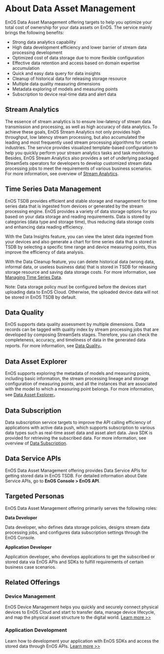 # About Data Asset Management

EnOS Data Asset Management offering targets to help you optimize your total cost of ownership for your data assets on EnOS. The service mainly brings the following benefits:

- Strong data analytics capability
- High data development efficiency and lower barrier of stream data processing development
- Optimized cost of data storage due to more flexible configuration
- Effective data retention and access based on domain expertise accumulation
- Quick and easy data query for data insights
- Cleanup of historical data for releasing storage resource
- Multiple data quality measuring dimensions
- Metadata exploring of models and measuring points
- Subscription to device real-time data and alert data

## Stream Analytics

The essence of stream analytics is to ensure low-latency of stream data transmission and processing, as well as high accuracy of data analytics. To achieve these goals, EnOS Stream Analytics not only provides high throughput, low latency stream processing, but also accumulated the leading and most frequently used stream processing algorithms for certain industries. The service provides visualized template-based configuration to help you quickly perform your stream analytics tasks and task monitoring. Besides, EnOS Stream Analytics also provides a set of underlying packaged StreamSets operators for developers to develop customized stream data processing jobs to meet the requirements of various business scenarios. For more information, see overview of [Stream Analytics](learn/index.html).

## Time Series Data Management

EnOS TSDB provides efficient and stable storage and management for time series data that is ingested from devices or generated by the stream processing engine. EnOS provides a variety of data storage options for you based on your data storage and reading requirements. Data is stored by categories (data type and storage time), thus reducing data storage costs and enhancing data reading efficiency.

With the Data Insights feature, you can view the latest data ingested from your devices and also generate a chart for time series data that is stored in TSDB by selecting a specific time range and device measuring points, thus improve the efficiency of data analysis. 

With the Data Cleanup feature, you can delete historical data (wrong data, informal data, or useless business data) that is stored in TSDB for releasing storage resource and saving data storage costs. For more information, see [Managing Time Series Data](howto/storage/index.html).

Note: Data storage policy must be configured before the devices start uploading data to EnOS Cloud. Otherwise, the uploaded device data will not be stored in EnOS TSDB by default.

## Data Quality

EnOS supports data quality assessment by multiple dimensions. Data records can be tagged with quality index by stream processing jobs that are developed by composing StreamSets stages. Therefore, you can check the completeness, accuracy, and timeliness of data in the generated data reports. For more information, see [Data Quality](learn/data_quality)。

## Data Asset Explorer

EnOS supports exploring the metadata of models and measuring points, including basic information, the stream processing lineage and storage configuration of measuring points, and all the instances that are associated with the model to which a measuring point belongs. For more information, see [Data Asset Explorer](learn/metadata_explorer)。

## Data Subscription

Data subscription service targets to improve the API calling efficiency of applications with active data push, which supports subscription to various data types such as real-time asset data and asset alert data. Java SDK is provided for retrieving the subscribed data. For more information, see overview of [Data Subscription](learn/data_subscription_overview).

## Data Service APIs

EnOS Data Asset Management offering provides Data Service APIs for getting stored data in EnOS TSDB. For  detailed information about Date Service APIs, go to **EnOS Console > EnOS API**.



## Targeted Personas

EnOS Data Asset Management offering primarily serves the following roles:

**Data Developer**

Data developer, who defines data storage policies, designs stream data processing jobs, and configures data subscription settings through the EnOS Console.

**Application Developer**

Application developer, who develops applications to get the subscribed or stored data via EnOS APIs and SDKs to fulfill requirements of certain business case scenarios.



## Related Offerings

### Device Management

EnOS Device Management helps you quickly and securely connect physical devices to EnOS Cloud and start to transfer data, manage device lifecycle, and map the physical asset structure to the digital world. [Learn more >>](https://www.envisioniot.com/docs/device-connection/en/latest/device_management_overview.html)

### Application Development

Learn how to development your application with EnOS SDKs and access the stored data through EnOS APIs. [Learn more >>](https://www.envisioniot.com/docs/app-development/en/latest/app_dev_overview.html)
